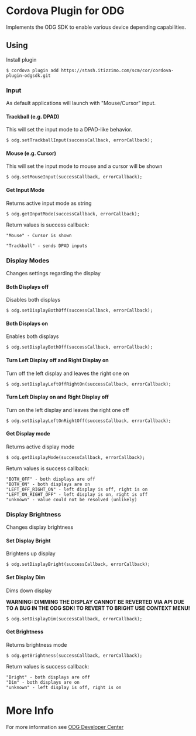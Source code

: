 # Cordova Plugin for ODG

Implements the ODG SDK to enable various device depending capabilities.

## Using
Install plugin

    $ cordova plugin add https://stash.itizzimo.com/scm/cor/cordova-plugin-odgsdk.git

### Input
As default applications will launch with "Mouse/Cursor" input.

#### Trackball (e.g. DPAD)
This will set the input mode to a DPAD-like behavior.

    $ odg.setTrackballInput(successCallback, errorCallback);
    
#### Mouse (e.g. Cursor)
This will set the input mode to mouse and a cursor will be shown

    $ odg.setMouseInput(successCallback, errorCallback);
    
#### Get Input Mode
Returns active input mode as string

    $ odg.getInputMode(successCallback, errorCallback);
    
Return values is success callback:

    "Mouse" - Cursor is shown 
    
    "Trackball" - sends DPAD inputs
    
    
### Display Modes
Changes settings regarding the display

#### Both Displays off
Disables both displays

    $ odg.setDisplayBothOff(successCallback, errorCallback);
    
#### Both Displays on
Enables both displays

    $ odg.setDisplayBothOff(successCallback, errorCallback);
    
#### Turn Left Display off and Right Display on
Turn off the left display and leaves the right one on

    $ odg.setDisplayLeftOffRightOn(successCallback, errorCallback);
    
#### Turn Left Display on and Right Display off
Turn on the left display and leaves the right one off

    $ odg.setDisplayLeftOnRightOff(successCallback, errorCallback);

#### Get Display mode
Returns active display mode

    $ odg.getDisplayMode(successCallback, errorCallback);
    
Return values is success callback:

    "BOTH_OFF" - both displays are off 
    "BOTH_ON" - both displays are on
    "LEFT_OFF_RIGHT_ON" - left display is off, right is on 
    "LEFT_ON_RIGHT_OFF" - left display is on, right is off 
    "unknown" - value could not be resolved (unlikely)

### Display Brightness
Changes display brightness

#### Set Display Bright
Brightens up display
 
    $ odg.setDisplayBright(successCallback, errorCallback);

#### Set Display Dim
Dims down display

**WARNING: DIMMING THE DISPLAY CANNOT BE REVERTED VIA API DUE TO A BUG IN THE ODG SDK!
TO REVERT TO BRIGHT USE CONTEXT MENU!**
 
    $ odg.setDisplayDim(successCallback, errorCallback);
    
#### Get Brightness
Returns brightness mode

    $ odg.getBrightness(successCallback, errorCallback);
    
Return values is success callback:

    "Bright" - both displays are off 
    "Dim" - both displays are on
    "unknown" - left display is off, right is on 

# More Info

For more information see [ODG Developer Center](https://developer.osterhoutgroup.com)
